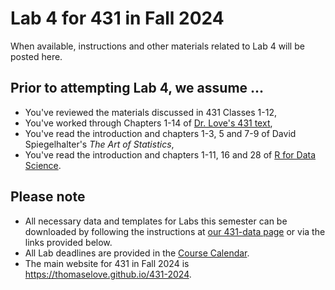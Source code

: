 # Lab 4 for 431 in Fall 2024

When available, instructions and other materials related to Lab 4 will be posted here.

## Prior to attempting Lab 4, we assume ...

- You've reviewed the materials discussed in 431 Classes 1-12, 
- You've worked through Chapters 1-14 of [Dr. Love's 431 text](https://thomaselove.github.io/431-book/),
- You've read the introduction and chapters 1-3, 5 and 7-9 of David Spiegelhalter's *The Art of Statistics*,
- You've read the introduction and chapters 1-11, 16 and 28 of [R for Data Science](https://r4ds.hadley.nz/).

## Please note

- All necessary data and templates for Labs this semester can be downloaded by following the instructions at [our 431-data page](https://github.com/THOMASELOVE/431-data) or via the links provided below.
- All Lab deadlines are provided in the [Course Calendar](https://thomaselove.github.io/431-2025/calendar.html).
- The main website for 431 in Fall 2024 is <https://thomaselove.github.io/431-2024>.
